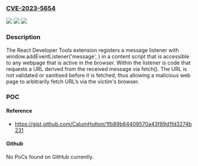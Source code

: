 ### [CVE-2023-5654](https://cve.mitre.org/cgi-bin/cvename.cgi?name=CVE-2023-5654)
![](https://img.shields.io/static/v1?label=Product&message=React%20Developer%20Tools%20Extension&color=blue)
![](https://img.shields.io/static/v1?label=Version&message=%3C%204.28.4%20&color=brightgreen)
![](https://img.shields.io/static/v1?label=Vulnerability&message=CWE-285%3A%20Improper%20Authorization&color=brightgreen)

### Description

The React Developer Tools extension registers a message listener with window.addEventListener('message', <listener>) in a content script that is accessible to any webpage that is active in the browser. Within the listener is code that requests a URL derived from the received message via fetch(). The URL is not validated or sanitised before it is fetched, thus allowing a malicious web page to arbitrarily fetch URL’s via the victim's browser.

### POC

#### Reference
- https://gist.github.com/CalumHutton/1fb89b64409570a43f89d1fd3274b231

#### Github
No PoCs found on GitHub currently.

